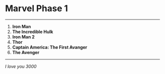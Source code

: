 # Marvel Phase 1
---
1. **Iron Man**
2. **The Incredible Hulk**
3. **Iron Man 2**
4. **Thor**
5. **Captain America: The First Avanger**
6. **The Avenger**
---
*I love you 3000*
